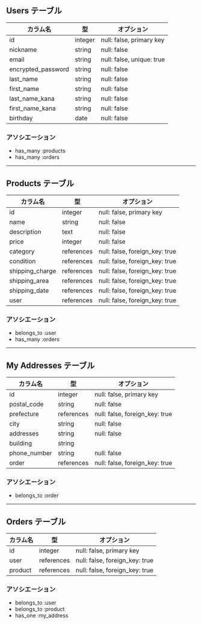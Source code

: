 ## Users テーブル

| カラム名 | 型 | オプション |
| --- | --- | --- |
| id | integer | null: false, primary key |
| nickname | string | null: false |
| email | string | null: false, unique: true |
| encrypted_password | string | null: false |
| last_name | string | null: false |
| first_name | string | null: false |
| last_name_kana | string | null: false |
| first_name_kana | string | null: false |
| birthday | date | null: false |

### アソシエーション

- has_many :products
- has_many :orders

---

## Products テーブル

| カラム名 | 型 | オプション |
| --- | --- | --- |
| id | integer | null: false, primary key |
| name | string | null: false |
| description | text | null: false |
| price | integer | null: false |
| category | references | null: false, foreign_key: true |
| condition | references | null: false, foreign_key: true |
| shipping_charge | references | null: false, foreign_key: true |
| shipping_area | references | null: false, foreign_key: true |
| shipping_date | references | null: false, foreign_key: true |
| user | references | null: false, foreign_key: true |

### アソシエーション

- belongs_to :user
- has_many :orders

---

## My Addresses テーブル

| カラム名 | 型 | オプション |
| --- | --- | --- |
| id | integer | null: false, primary key |
| postal_code | string | null: false |
| prefecture | references | null: false, foreign_key: true |
| city | string | null: false |
| addresses | string | null: false |
| building | string |  |
| phone_number | string | null: false |
| order | references | null: false, foreign_key: true |

### アソシエーション

- belongs_to :order

---

## Orders テーブル

| カラム名 | 型 | オプション |
| --- | --- | --- |
| id | integer | null: false, primary key |
| user | references | null: false, foreign_key: true |
| product | references | null: false, foreign_key: true |

### アソシエーション

- belongs_to :user
- belongs_to :product
- has_one :my_address